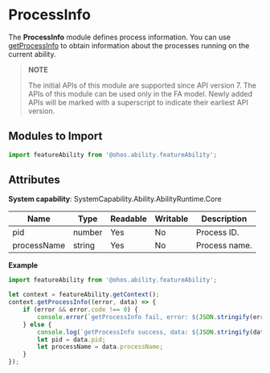# ProcessInfo

The **ProcessInfo** module defines process information. You can use [getProcessInfo](js-apis-inner-app-context.md#contextgetprocessinfo7) to obtain information about the processes running on the current ability.

> **NOTE**
> 
> The initial APIs of this module are supported since API version 7. The APIs of this module can be used only in the FA model. Newly added APIs will be marked with a superscript to indicate their earliest API version.

## Modules to Import

```ts
import featureAbility from '@ohos.ability.featureAbility';
```

## Attributes

**System capability**: SystemCapability.Ability.AbilityRuntime.Core

| Name| Type| Readable| Writable| Description|
| -------- | -------- | -------- | -------- | -------- |
| pid | number | Yes| No| Process ID.|
| processName | string | Yes| No| Process name.|

**Example**
```ts
import featureAbility from '@ohos.ability.featureAbility';

let context = featureAbility.getContext();
context.getProcessInfo((error, data) => {
    if (error && error.code !== 0) {
        console.error(`getProcessInfo fail, error: ${JSON.stringify(error)}`);
    } else {
        console.log(`getProcessInfo success, data: ${JSON.stringify(data)}`);
        let pid = data.pid;
        let processName = data.processName;
    }
});
```

